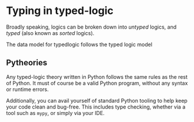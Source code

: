 # Typing in typed-logic

Broadly speaking, logics can be broken down into *untyped* logics, and *typed* (also known as *sorted* logics).

The data model for typedlogic follows the typed logic model

## Pytheories

Any typed-logic theory written in Python follows the same rules as the rest of Python.
It must of course be a valid Python program, without any syntax or runtime errors.

Additionally, you can avail yourself of standard Python tooling to help keep your code clean
and bug-free. This includes type checking, whether via a tool such as `mypy`, or simply
via your IDE.